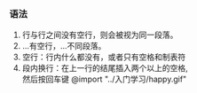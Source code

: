 
### 语法

1. 行与行之间没有空行，则会被视为同一段落。
2. ...有空行，...不同段落。
3. 空行：行内什么都没有，或者只有空格和制表符
4. 段内换行：在上一行的结尾插入两个以上的空格,   
   然后按回车键
   @import "../入门学习/happy.gif"